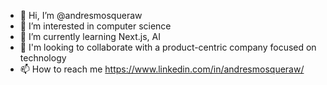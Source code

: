 - 👋 Hi, I’m @andresmosqueraw
- 👀 I’m interested in computer science
- 🌱 I’m currently learning Next.js, AI
- 💞️ I'm looking to collaborate with a product-centric company focused on technology
- 📫 How to reach me https://www.linkedin.com/in/andresmosqueraw/

<!---
andresmosqueraw/andresmosqueraw is a ✨ special ✨ repository because its `README.md` (this file) appears on your GitHub profile.
You can click the Preview link to take a look at your changes.
--->
